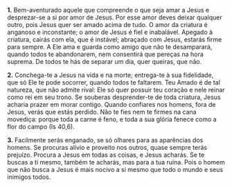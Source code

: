 **1.** Bem-aventurado aquele que compreende o que seja amar a Jesus e desprezar-se a si por amor de Jesus. Por esse amor deves deixar qualquer outro, pois Jesus quer ser amado acima de tudo. O amor da criatura é anganoso e inconstante; o amor de Jesus é fiel e inabalável. Apegado à criatura, cairás com ela, que é instável; abraçado com Jesus, estarás firme para sempre. A Ele ama e guarda como amigo que não te desamparará, quando todos te abandonarem, nem consentirá que pereças na hora suprema. De todos te hás de separar um dia, quer queiras, que não.

**2.** Conchega-te a Jesus na vida e na morte; entrega-te à sua fidelidade, que só Ele te pode socorrer, quando todos te faltarem. Teu Amado é de tal natureza, que não admite rival: Ele só quer possuir teu coração e nele reinar como rei em seu trono. Se souberas desprender-te de toda criatura, Jesus acharia prazer em morar contigo. Quando confiares nos homens, fora de Jesus, verás que estás perdido. Não te fies nem te firmes na cana movediça: porque toda a carne é feno, e toda a sua glória fenece como a flor do campo (Is 40,6).

**3.** Facilmente serás enganado, se só olhares para as aparências dos homens. Se procuras alívio e proveito nos outros, quase sempre terás prejuízo. Procura a Jesus em todas as coisas, e Jesus acharás. Se te buscas a ti mesmo, também te acharás, mas para a tua ruína. Pois o homem que não busca a Jesus é mais nocivo a si mesmo que todo o mundo e seus inimigos todos.

